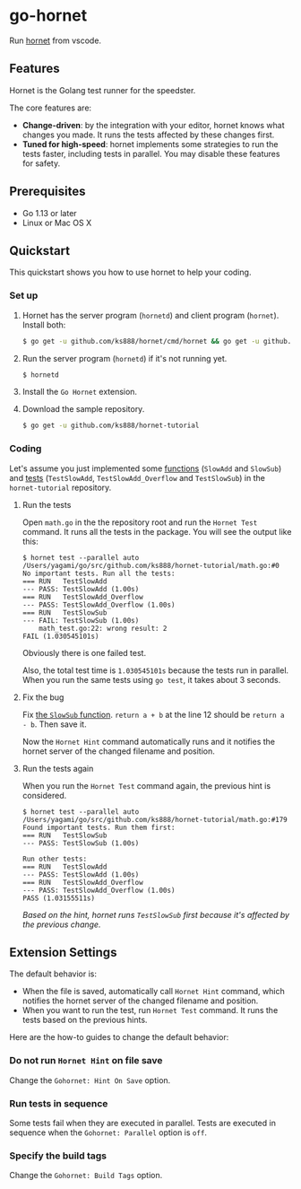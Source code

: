 # go-hornet

Run [hornet](https://github.com/ks888/hornet) from vscode.

## Features

Hornet is the Golang test runner for the speedster.

The core features are:
* **Change-driven**: by the integration with your editor, hornet knows what changes you made. It runs the tests affected by these changes first.
* **Tuned for high-speed**: hornet implements some strategies to run the tests faster, including tests in parallel. You may disable these features for safety.

## Prerequisites

* Go 1.13 or later
* Linux or Mac OS X

## Quickstart

This quickstart shows you how to use hornet to help your coding.

### Set up

1. Hornet has the server program (`hornetd`) and client program (`hornet`). Install both:

   ```sh
   $ go get -u github.com/ks888/hornet/cmd/hornet && go get -u github.com/ks888/hornet/cmd/hornetd
   ```

2. Run the server program (`hornetd`) if it's not running yet.

   ```sh
   $ hornetd
   ```

3. Install the `Go Hornet` extension.

4. Download the sample repository.

   ```sh
   $ go get -u github.com/ks888/hornet-tutorial
   ```

### Coding

Let's assume you just implemented some [functions](https://github.com/ks888/hornet-tutorial/blob/master/math.go) (`SlowAdd` and `SlowSub`) and [tests](https://github.com/ks888/hornet-tutorial/blob/master/math_test.go) (`TestSlowAdd`, `TestSlowAdd_Overflow` and `TestSlowSub`) in the `hornet-tutorial` repository.

1. Run the tests

   Open `math.go` in the the repository root and run the `Hornet Test` command. It runs all the tests in the package. You will see the output like this:

   ```
   $ hornet test --parallel auto /Users/yagami/go/src/github.com/ks888/hornet-tutorial/math.go:#0
   No important tests. Run all the tests:
   === RUN   TestSlowAdd
   --- PASS: TestSlowAdd (1.00s)
   === RUN   TestSlowAdd_Overflow
   --- PASS: TestSlowAdd_Overflow (1.00s)
   === RUN   TestSlowSub
   --- FAIL: TestSlowSub (1.00s)
       math_test.go:22: wrong result: 2
   FAIL (1.030545101s)
   ```

   Obviously there is one failed test.

   Also, the total test time is `1.030545101s` because the tests run in parallel. When you run the same tests using `go test`, it takes about 3 seconds.

2. Fix the bug

   Fix [the `SlowSub` function](https://github.com/ks888/hornet-tutorial/blob/master/math.go#L12). `return a + b` at the line 12 should be `return a - b`. Then save it.

   Now the `Hornet Hint` command automatically runs and it notifies the hornet server of the changed filename and position.

3. Run the tests again

   When you run the `Hornet Test` command again, the previous hint is considered.

   ```
   $ hornet test --parallel auto /Users/yagami/go/src/github.com/ks888/hornet-tutorial/math.go:#179
   Found important tests. Run them first:
   === RUN   TestSlowSub
   --- PASS: TestSlowSub (1.00s)

   Run other tests:
   === RUN   TestSlowAdd
   --- PASS: TestSlowAdd (1.00s)
   === RUN   TestSlowAdd_Overflow
   --- PASS: TestSlowAdd_Overflow (1.00s)
   PASS (1.03155511s)
   ```

   *Based on the hint, hornet runs `TestSlowSub` first because it's affected by the previous change.*

## Extension Settings

The default behavior is:
* When the file is saved, automatically call `Hornet Hint` command, which notifies the hornet server of the changed filename and position.
* When you want to run the test, run `Hornet Test` command. It runs the tests based on the previous hints.

Here are the how-to guides to change the default behavior:

### Do not run `Hornet Hint` on file save

Change the `Gohornet: Hint On Save` option.

### Run tests in sequence

Some tests fail when they are executed in parallel. Tests are executed in sequence when the `Gohornet: Parallel` option is `off`.

### Specify the build tags

Change the `Gohornet: Build Tags` option.
